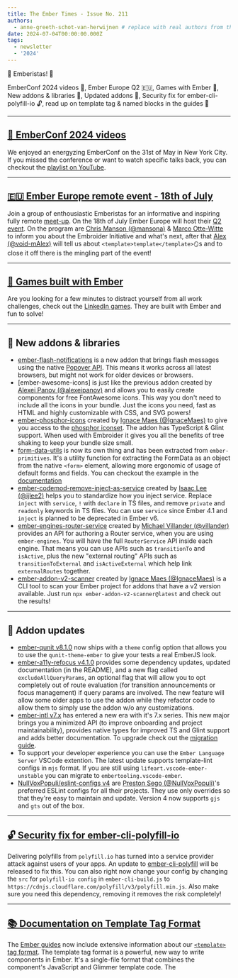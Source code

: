 ```yaml
---
title: The Ember Times - Issue No. 211
authors:
  - anne-greeth-schot-van-herwijnen # replace with real authors from the author folder (add yourself if you're not there)
date: 2024-07-04T00:00:00.000Z
tags:
  - newsletter
  - '2024'
---
```


👋 Emberistas! 🐹

EmberConf 2024 videos 🗽, Ember Europe Q2 🇪🇺, Games with Ember 👾, New addons & libraries 🎊, Updated addons 🌟, Security fix for ember-cli-polyfill-io 🔓, read up on template tag & named blocks in the guides 🧱
<SOME-INTRO-HERE-TO-KEEP-THEM-SUBSCRIBERS-READING>

---

## [🗽 EmberConf 2024 videos](https://youtube.com/playlist?list=PL4eq2DPpyBbljzNStMjnoDA0NZM61yCEq&si=cWNIFAnxg_Z9pbYW)

We enjoyed an energyzing EmberConf on the 31st of May in New York City. If you missed the conference or want to watch specific talks back, you can checkout the [playlist on YouTube](https://youtube.com/playlist?list=PL4eq2DPpyBbljzNStMjnoDA0NZM61yCEq&si=cWNIFAnxg_Z9pbYW).

---

## [🇪🇺 Ember Europe remote event - 18th of July](https://www.meetup.com/ember-europe/events/301437560/)

Join a group of enthousiastic Emberistas for an informative and inspiring fully remote [meet-up](https://www.meetup.com/ember-europe/events/301437560/). On the 18th of July Ember Europe will host their [Q2 event](https://www.meetup.com/ember-europe/events/301437560/). On the program are [Chris Manson (@mansona)](https://github.com/mansona) & [Marco Otte-Witte](https://github.com/marcoow) to inform you about the Embroider Initiative and what's next, after that [Alex (@void-mAlex)](https://github.com/void-mAlex) will tell us about `<template>template</template>🪞`s and to close it off there is the mingling part of the event!

---

## [👾 Games built with Ember](https://www.linkedin.com/games/)

Are you looking for a few minutes to distract yourself from all work challenges, check out the [LinkedIn games](https://www.linkedin.com/games/). They are built with Ember and fun to solve!

---

## 🎊 New addons & libraries

- [ember-flash-notifications](https://ember-flash-notifications.vercel.app/) is a new addon that brings flash messages using the native [Popover API](https://developer.mozilla.org/en-US/docs/Web/API/Popover_API). This means it works across all latest browsers, but might not work for older devices or browsers.
- [ember-awesome-icons] is just like the previous addon created by [Alexei Panov (@alexeipanov)](https://github.com/alexeipanov) and allows you to easily create components for free FontAwesome icons. This way you don't need to include all the icons in your bundle. Just the icons you need, fast as HTML and highly customizable with CSS, and SVG powers!
- [ember-phosphor-icons](https://github.com/IgnaceMaes/ember-phosphor-icons) created by [Ignace Maes (@IgnaceMaes)](https://github.com/IgnaceMaes) to give you access to the [phosphor iconset](https://phosphoricons.com). The addon has TypeScript & Glint support. When used with Embroider it gives you all the benefits of tree shaking to keep your bundle size small.
- [form-data-utils](https://github.com/NullVoxPopuli/form-data-utils) is now its own thing and has been extracted from `ember-primitives`. It's a utility function for extracting the FormData as an object from the native `<form>` element, allowing more ergonomic of usage of default forms and fields. You can checkout the example in the [documentation](https://ember-primitives.pages.dev/6-utils/data-from-event.md)
- [ember-codemod-remove-inject-as-service](https://github.com/ijlee2/ember-codemod-remove-inject-as-service) created by [Isaac Lee (@ijlee2)](https://github.com/ijlee2) helps you to standardize how you inject service. Replace `inject` with `service`, `!` with `declare` in TS files, and remove `private` and `readonly` keywords in TS files. You can use `service` since Ember 4.1 and `inject` is planned to be deprecated in Ember v6.
- [ember-engines-router-service](https://github.com/villander/ember-engines-router-service) created by [Michael Villander (@villander)](https://github.com/villander) provides an API for authoring a Router service, when you are using `ember-engines`. You will have the full `RouterService` API inside each engine. That means you can use APIs such as `transitionTo` and `isActive`, plus the new "external routing" APIs such as `transitionToExternal` and `isActiveExternal` which help link `externalRoutes` together.
- [ember-addon-v2-scanner](https://github.com/IgnaceMaes/ember-addon-v2-scanner) created by [Ignace Maes (@IgnaceMaes)](https://github.com/IgnaceMaes) is a CLI tool to scan your Ember project for addons that have a v2 version available. Just run `npx ember-addon-v2-scanner@latest` and check out the results!

---

## 🌟 Addon updates

- [ember-qunit v8.1.0](https://github.com/emberjs/ember-qunit/releases/tag/v8.1.0) now ships with a `theme` config option that allows you to use the `qunit-theme-ember` to give your tests a real EmberJS look.
- [ember-a11y-refocus v4.1.0](https://github.com/ember-a11y/ember-a11y-refocus) provides some dependency updates, updated documentation (in the README), and a new flag called `excludeAllQueryParams`, an optional flag that will allow you to opt completely out of route evaluation (for transition announcements or focus management) if query params are involved. The new feature will allow some older apps to use the addon while they refactor code to allow them to simply use the addon w/o any customizations.
- [ember-intl v7.x](https://github.com/ember-intl/ember-intl/releases/tag/v7.0.0) has entered a new era with it's 7.x series. This new major brings you a minimized API (to improve onboarding and project maintainability), provides native types for improved TS and Glint support and adds better documentation. To upgrade check out the [migration guide](https://ember-intl.github.io/ember-intl/docs/migration/v7).
- To support your developer experience you can use the `Ember Language Server` VSCode extention. The latest update supports template-lint configs in `mjs` format. If you are still using `lifeart.vscode-ember-unstable` you can migrate to `embertooling.vscode-ember`.
- [NullVoxPopuli/eslint-configs v4](https://github.com/NullVoxPopuli/eslint-configs) are [Preston Sego (@NullVoxPopuli)](https://github.com/NullVoxPopuli)'s preferred ESLint configs for all their projects. They use only overrides so that they're easy to maintain and update. Version 4 now supports `gjs` and `gts` out of the box.

---

## [🔓 Security fix for ember-cli-polyfill-io](https://github.com/alexlafroscia/ember-cli-polyfill-io/pull/10)

Delivering polyfills from `polyfill.io` has turned into a service provider attack against users of your apps. An update to [ember-cli-polyfill](https://github.com/alexlafroscia/ember-cli-polyfill-io) will be released to fix this. You can also right now change your config by changing the `src` for `polyfill-io config` in `ember-cli-build.js` to `https://cdnjs.cloudflare.com/polyfill/v3/polyfill.min.js`. Also make sure you need this dependency, removing it removes the risk completely!

---

## [📚 Documentation on Template Tag Format](https://guides.emberjs.com/release/components/template-tag-format/)

The [Ember guides](https://guides.emberjs.com/) now include extensive information about our [`<template>` tag format](https://guides.emberjs.com/release/components/template-tag-format/). The template tag format is a powerful, new way to write components in Ember. It's a single-file format that combines the component's JavaScript and Glimmer template code. The <template> tag is used to keep a clear separation between the template language and the JavaScript around it. If you want to know more about this, check out the [documentation](https://guides.emberjs.com/release/components/template-tag-format/).

---

## [🧱 Documentation on Named Blocks](https://guides.emberjs.com/release/components/block-content/#toc_named-blocks)

If you want to yield content to different spots in the same component, you can use named blocks. However our guides were lacking information on how to do this. Thanks to [Shirin Boomi (@Shishouille)](https://github.com/Shishouille) you can now learn how to use it and make the most of `yield`ing information throughout your components.

---

## [👏 Contributors' corner](https://guides.emberjs.com/release/contributing/repositories/)

<p>This week we'd like to thank our siblings for their contributions to Ember and related repositories! 💖</p>

---

## [🤓 Connect with us](https://docs.google.com/forms/d/e/1FAIpQLScqu7Lw_9cIkRtAiXKitgkAo4xX_pV1pdCfMJgIr6Py1V-9Og/viewform)

<div class="blog-row">
  <img class="float-right small transparent padded" alt="Office Hours Tomster Mascot" title="Readers' Questions" src="/images/tomsters/officehours.png" />

  <p>Wondering about something related to Ember, Ember Data, Glimmer, or addons in the Ember ecosystem, but don't know where to ask? Readers’ Questions are just for you!</p>

  <p><strong>Submit your own</strong> short and sweet <strong>question</strong> under <a href="https://bit.ly/ask-ember-core" target="rq">bit.ly/ask-ember-core</a>. And don’t worry, there are no silly questions, we appreciate them all - promise! 🤞</p>

  <p>Want to write for the Ember Times? Have a suggestion for next week's issue? Join us at <a href="https://discordapp.com/channels/480462759797063690/485450546887786506">#support-ember-times</a> on the <a href="https://discord.gg/emberjs">Ember Community Discord</a> or ping us <a href="https://twitter.com/embertimes">@embertimes</a> on Twitter.</p>

  <p>Keep on top of what's been going on in Emberland this week by subscribing to our <a href="https://embertimes.substack.com/">e-mail newsletter</a>! You can also find our posts on the <a href="https://blog.emberjs.com/tag/newsletter">Ember blog</a>. See you in two weeks!</p>
</div>

---

That's another wrap! ✨

Be kind,

the crowd and the Learning Team
